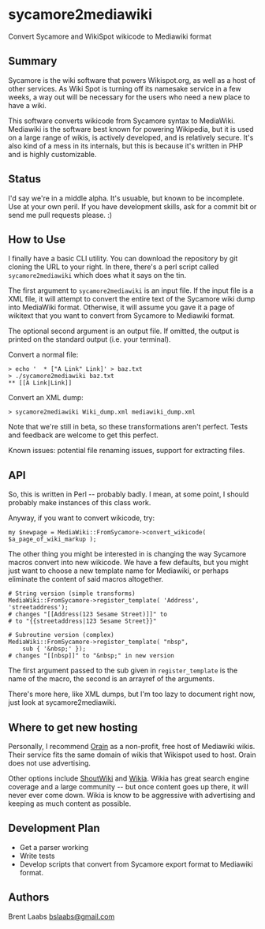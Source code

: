 # sycamore2mediawiki
Convert Sycamore and WikiSpot wikicode to Mediawiki format

Summary
-------

Sycamore is the wiki software that powers Wikispot.org,
 as well as a host of other services.  As Wiki Spot is
 turning off its namesake service in a few weeks, a way
 out will be necessary for the users who need a new place
 to have a wiki.

This software converts wikicode from Sycamore syntax to MediaWiki.
Mediawiki is the software best known for powering Wikipedia,
but it is used on a large range of wikis, is actively developed,
and is relatively secure.  It's also kind of a mess in its internals,
but this is because it's written in PHP and is highly customizable.

Status
------

I'd say we're in a middle alpha.  It's usuable, but known to be incomplete. 
Use at your own peril.  If you have development skills,
ask for a commit bit or send me pull requests please. :)

How to Use
----------

I finally have a basic CLI utility.  You can download the repository
by git cloning the URL to your right.  In there, there's a perl script
called `sycamore2mediawiki` which does what it says on the tin.

The first argument to `sycamore2mediawiki` is an input file.  If the
input file is a XML file, it will attempt to convert the entire text
of the Sycamore wiki dump into MediaWiki format.  Otherwise, it will
assume you gave it a page of wikitext that you want to convert from
Sycamore to Mediawiki format.

The optional second argument is an output file.  If omitted, the
output is printed on the standard output (i.e. your terminal).

Convert a normal file:

	> echo '  * ["A Link" Link]' > baz.txt
	> ./sycamore2mediawiki baz.txt
	** [[A Link|Link]]

Convert an XML dump:

	> sycamore2mediawiki Wiki_dump.xml mediawiki_dump.xml

Note that we're still in beta, so these transformations aren't
perfect. Tests and feedback are welcome to get this perfect.

Known issues: potential file renaming issues, support for extracting files.

API
---

So, this is written in Perl -- probably badly.  I mean, at some point, I
should probably make instances of this class work.

Anyway, if you want to convert wikicode, try:

	my $newpage = MediaWiki::FromSycamore->convert_wikicode( $a_page_of_wiki_markup );

The other thing you might be interested in is changing the way Sycamore
macros convert into new wikicode.  We have a few defaults, but you might
just want to choose a new template name for Mediawiki, or perhaps eliminate
the content of said macros altogether.

	# String version (simple transforms)
	MediaWiki::FromSycamore->register_template( 'Address', 'streetaddress');
	# changes "[[Address(123 Sesame Street)]]" to
	# to "{{streetaddress|123 Sesame Street}}"

	# Subroutine version (complex)
	MediaWiki::FromSycamore->register_template( "nbsp",
		sub { '&nbsp;' });
	# changes "[[nbsp]]" to "&nbsp;" in new version

The first argument passed to the sub given in `register_template`
is the name of the macro, the second is an arrayref of the arguments.

There's more here, like XML dumps, but I'm too lazy to document right
now, just look at sycamore2mediawiki.


Where to get new hosting
------------------------

Personally, I recommend [Orain](https://meta.orain.org/wiki/) as a non-profit,
 free host of Mediawiki wikis.  Their service fits the same domain of wikis
that Wikispot used to host.  Orain does not use advertising.

Other options include [ShoutWiki](http://www.shoutwiki.com/wiki/) and
[Wikia](http://www.wikia.com/Wikia).  Wikia has great search engine coverage
and a large community -- but once content goes up there, it will never ever
come down.  Wikia is know to be aggressive with advertising and keeping
as much content as possible.

Development Plan
----------------

* Get a parser working
* Write tests
* Develop scripts that convert from Sycamore export format to Mediawiki format.

Authors
-------

Brent Laabs <bslaabs@gmail.com>

